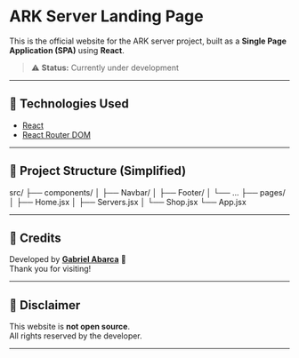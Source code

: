 # ARK Server Landing Page

This is the official website for the ARK server project, built as a **Single Page Application (SPA)** using **React**.

> ⚠️ **Status:** Currently under development

---

## 🚀 Technologies Used

- [React](https://reactjs.org/)
- [React Router DOM](https://reactrouter.com/)

---

## 📁 Project Structure (Simplified)

src/
├── components/
│ ├── Navbar/
│ ├── Footer/
│ └── ...
├── pages/
│ ├── Home.jsx
│ ├── Servers.jsx
│ └── Shop.jsx
└── App.jsx


---

## 👤 Credits

Developed by [**Gabriel Abarca**](https://github.com/GabrielAbarca) 🚀  
Thank you for visiting!

---

## 📌 Disclaimer

This website is **not open source**.  
All rights reserved by the developer.

---
